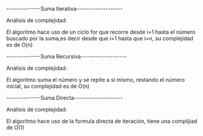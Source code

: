 --------------Suma Iterativa-------------------

Análisis de complejidad:

El algoritmo hace uso de un ciclo for que recorre desde i=1 hasta el número buscado por la suma,es decir desde que i=1 hasta que i=n, su complejidad es de O(n)

--------------Suma Recursiva-------------------

Análisis de complejidad:

El algoritmo suma el número y se repite a si mismo, restando el número inicial, su complejidad es de O(n)

--------------Suma Directa--------------------

Análisis de complejidad:

El algoritmo hace uso de la formula directa de iteración, tiene una complijiad de O(1)		
